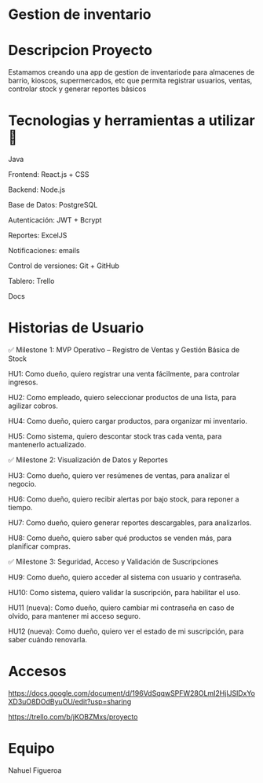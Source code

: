 # Gestion de inventario


# Descripcion Proyecto

Estamamos creando una app de gestion de inventariode para almacenes de barrio, kioscos, supermercados, etc que permita registrar usuarios, ventas, controlar stock y generar reportes básicos

 # Tecnologias y herramientas a utilizar 🧩
Java 

Frontend:	React.js +  CSS

Backend:	Node.js 

Base de Datos:	 PostgreSQL

Autenticación:	JWT + Bcrypt

Reportes: ExcelJS

Notificaciones:	emails 

Control de versiones:	Git + GitHub

Tablero: Trello

Docs

# Historias de Usuario

✅ Milestone 1: MVP Operativo – Registro de Ventas y Gestión Básica de Stock

HU1: Como dueño, quiero registrar una venta fácilmente, para controlar ingresos.

HU2: Como empleado, quiero seleccionar productos de una lista, para agilizar cobros.

HU4: Como dueño, quiero cargar productos, para organizar mi inventario.

HU5: Como sistema, quiero descontar stock tras cada venta, para mantenerlo actualizado.



✅ Milestone 2: Visualización de Datos y Reportes

HU3: Como dueño, quiero ver resúmenes de ventas, para analizar el negocio.

HU6: Como dueño, quiero recibir alertas por bajo stock, para reponer a tiempo.

HU7: Como dueño, quiero generar reportes descargables, para analizarlos.

HU8: Como dueño, quiero saber qué productos se venden más, para planificar compras.


✅ Milestone 3: Seguridad, Acceso y Validación de Suscripciones


HU9: Como dueño, quiero acceder al sistema con usuario y contraseña.

HU10: Como sistema, quiero validar la suscripción, para habilitar el uso.

HU11 (nueva): Como dueño, quiero cambiar mi contraseña en caso de olvido, para mantener mi acceso seguro.

HU12 (nueva): Como dueño, quiero ver el estado de mi suscripción, para saber cuándo renovarla.

# Accesos

https://docs.google.com/document/d/196VdSqqwSPFW28OLmI2HjlJSlDxYoXD3uO8DOdByuOU/edit?usp=sharing

https://trello.com/b/jKOBZMxs/proyecto

# Equipo

Nahuel Figueroa 

